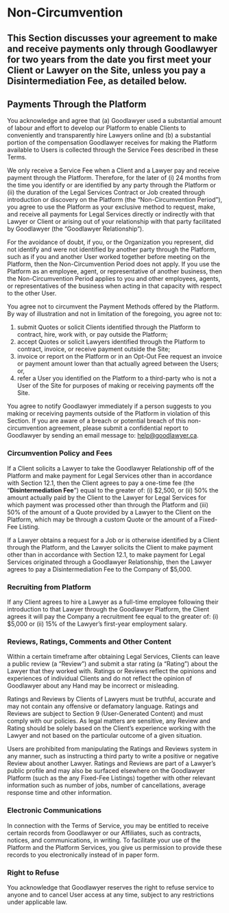 # Non-Circumvention

## This Section discusses your agreement to make and receive payments only through Goodlawyer for two years from the date you first meet your Client or Lawyer on the Site, unless you pay a Disintermediation Fee, as detailed below.

## Payments Through the Platform

You acknowledge and agree that (a) Goodlawyer used a substantial amount of labour and effort to develop our Platform to enable Clients to conveniently and transparently hire Lawyers online and (b) a substantial portion of the compensation Goodlawyer receives for making the Platform available to Users is collected through the Service Fees described in these Terms.

We only receive a Service Fee when a Client and a Lawyer pay and receive payment through the Platform. Therefore, for the later of (i) 24 months from the time you identify or are identified by any party through the Platform or (ii) the duration of the Legal Services Contract or Job created through introduction or discovery on the Platform (the “Non-Circumvention Period”), you agree to use the Platform as your exclusive method to request, make, and receive all payments for Legal Services directly or indirectly with that Lawyer or Client or arising out of your relationship with that party facilitated by Goodlawyer (the “Goodlawyer Relationship”).

For the avoidance of doubt, if you, or the Organization you represent, did not identify and were not identified by another party through the Platform, such as if you and another User worked together before meeting on the Platform, then the Non-Circumvention Period does not apply. If you use the Platform as an employee, agent, or representative of another business, then the Non-Circumvention Period applies to you and other employees, agents, or representatives of the business when acting in that capacity with respect to the other User.

You agree not to circumvent the Payment Methods offered by the Platform. By way of illustration and not in limitation of the foregoing, you agree not to:

1. submit Quotes or solicit Clients identified through the Platform to contract, hire, work with, or pay outside the Platform;
2. accept Quotes or solicit Lawyers identified through the Platform to contract, invoice, or receive payment outside the Site;
3. invoice or report on the Platform or in an Opt-Out Fee request an invoice or payment amount lower than that actually agreed between the Users; or,
4. refer a User you identified on the Platform to a third-party who is not a User of the Site for purposes of making or receiving payments off the Site.

You agree to notify Goodlawyer immediately if a person suggests to you making or receiving payments outside of the Platform in violation of this Section. If you are aware of a breach or potential breach of this non-circumvention agreement, please submit a confidential report to Goodlawyer by sending an email message to: help@goodlawyer.ca.

### Circumvention Policy and Fees

If a Client solicits a Lawyer to take the Goodlawyer Relationship off of the Platform and make payment for Legal Services other than in accordance with Section 12.1, then the Client agrees to pay a one-time fee (the “**Disintermediation Fee**”) equal to the greater of: (i) $2,500, or (ii) 50% the amount actually paid by the Client to the Lawyer for Legal Services for which payment was processed other than through the Platform and (iii) 50% of the amount of a Quote provided by a Lawyer to the Client on the Platform, which may be through a custom Quote or the amount of a Fixed-Fee Listing.

If a Lawyer obtains a request for a Job or is otherwise identified by a Client through the Platform, and the Lawyer solicits the Client to make payment other than in accordance with Section 12.1, to make payment for Legal Services originated through a Goodlawyer Relationship, then the Lawyer agrees to pay a Disintermediation Fee to the Company of $5,000.

### Recruiting from Platform

If any Client agrees to hire a Lawyer as a full-time employee following their introduction to that Lawyer through the Goodlawyer Platform, the Client agrees it will pay the Company a recruitment fee equal to the greater of: (i) $5,000 or (ii) 15% of the Lawyer’s first-year employment salary.

### Reviews, Ratings, Comments and Other Content

Within a certain timeframe after obtaining Legal Services, Clients can leave a public review (a “Review”) and submit a star rating (a “Rating”) about the Lawyer that they worked with. Ratings or Reviews reflect the opinions and experiences of individual Clients and do not reflect the opinion of Goodlawyer about any Hand may be incorrect or misleading.

Ratings and Reviews by Clients of Lawyers must be truthful, accurate and may not contain any offensive or defamatory language. Ratings and Reviews are subject to Section 9 (User-Generated Content) and must comply with our policies. As legal matters are sensitive, any Review and Rating should be solely based on the Client’s experience working with the Lawyer and not based on the particular outcome of a given situation.

Users are prohibited from manipulating the Ratings and Reviews system in any manner, such as instructing a third party to write a positive or negative Review about another Lawyer. Ratings and Reviews are part of a Lawyer’s public profile and may also be surfaced elsewhere on the Goodlawyer Platform (such as the any Fixed-Fee Listings) together with other relevant information such as number of jobs, number of cancellations, average response time and other information.

### Electronic Communications

In connection with the Terms of Service, you may be entitled to receive certain records from Goodlawyer or our Affiliates, such as contracts, notices, and communications, in writing. To facilitate your use of the Platform and the Platform Services, you give us permission to provide these records to you electronically instead of in paper form.

### Right to Refuse

You acknowledge that Goodlawyer reserves the right to refuse service to anyone and to cancel User access at any time, subject to any restrictions under applicable law.

